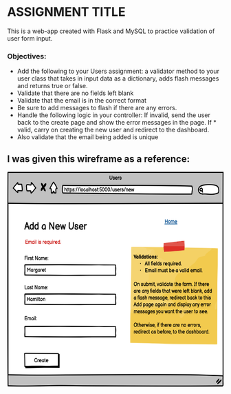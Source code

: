 # ASSIGNMENT TITLE
This is a web-app created with Flask and MySQL to practice validation of user form input.
### Objectives:
* Add the following to your Users assignment: a validator method to your user class that takes in input data as a dictionary, adds flash messages and returns true or false.
* Validate that there are no fields left blank
* Validate that the email is in the correct format
* Be sure to add messages to flash if there are any errors.
* Handle the following logic in your controller: If invalid, send the user back to the create page and show the error messages in the page. If * valid, carry on creating the new user and redirect to the dashboard.
* Also validate that the email being added is unique
## I was given this wireframe as a reference:
<img src='flask_app/static/r.png' height='500'>